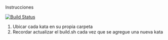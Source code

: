 Instrucciones

[![Build Status](https://travis-ci.org/bePericon/eis.svg?branch=master)](https://travis-ci.org/bePericon/eis)

1. Ubicar cada kata en su propia carpeta
2. Recordar actualizar el build.sh cada vez que se agregue una nueva kata
